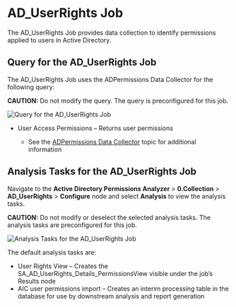 # AD_UserRights Job

The AD_UserRights Job provides data collection to identify permissions applied to users in Active
Directory.

## Query for the AD_UserRights Job

The AD_UserRights Job uses the ADPermissions Data Collector for the following query:

**CAUTION:** Do not modify the query. The query is preconfigured for this job.

![Query for the AD_UserRights Job](/img/product_docs/accessanalyzer/11.6/solutions/activedirectorypermissionsanalyzer/collection/userrightsquery.webp)

- User Access Permissions – Returns user permissions

    - See the
      [ADPermissions Data Collector](/docs/accessanalyzer/11.6/admin/datacollector/adpermissions/overview.md)
      topic for additional information

## Analysis Tasks for the AD_UserRights Job

Navigate to the **Active Directory Permissions Analyzer** > **0.Collection** > **AD_UserRights** >
**Configure** node and select **Analysis** to view the analysis tasks.

**CAUTION:** Do not modify or deselect the selected analysis tasks. The analysis tasks are
preconfigured for this job.

![Analysis Tasks for the AD_UserRights Job](/img/product_docs/accessanalyzer/11.6/solutions/activedirectorypermissionsanalyzer/collection/userrightsanalysis.webp)

The default analysis tasks are:

- User Rights View – Creates the SA_AD_UserRights_Details_PermissionsView visible under the job’s
  Results node
- AIC user permissions import – Creates an interim processing table in the database for use by
  downstream analysis and report generation
